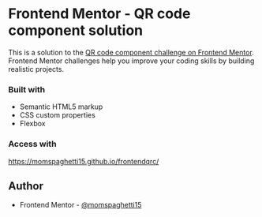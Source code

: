 # Frontend Mentor - QR code component solution

This is a solution to the [QR code component challenge on Frontend Mentor](https://www.frontendmentor.io/challenges/qr-code-component-iux_sIO_H). Frontend Mentor challenges help you improve your coding skills by building realistic projects. 

### Built with

- Semantic HTML5 markup
- CSS custom properties
- Flexbox

### Access with
https://momspaghetti15.github.io/frontendqrc/
## Author
- Frontend Mentor - [@momspaghetti15](https://www.frontendmentor.io/profile/momspaghetti15)

